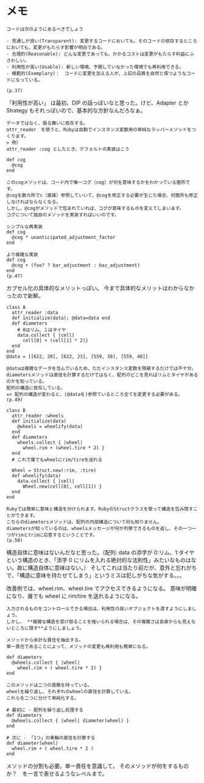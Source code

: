 # メモ

```
コードは次のようにあるべきでしょう

- 見通しが良い(Transparent): 変更するコードにおいても、そのコードの依存するところにおいても、変更がもたらす影響が明白である。
- 合理的(Reasonable): どんな変更であっても、かかるコストは変更がもたらす利益にふさわしい。
- 利用性が高い(Usable): 新しい環境、予期していなかった環境でも再利用できる。
- 模範的(Exemplary)：　コードに変更を加える人が、上記の品質を自然と保つようなコードになっている。

(p.37)
```

「利用性が高い」 は最初、DIP の話っぽいなと思った。けど、Adapter とか Strategy もそれっぽいので、基本的な方針なんだろなぁ。

```
データではなく、振る舞いに依存する。
attr_reader　を使うと、Rubyは自動でインスタンス変数用の単純なラッパーメソッドをつくります。
> 例）
attr_reader :cog としたとき、デフォルトの実装はこう

def cog
  @cog
end

このcogメソッドは、コード内で唯一コグ（cog）が何を意味するかをわかっている箇所です。
@cogを数カ所でc（直接）参照していいて、@cogを修正する必要が生じた場合、何箇所も修正しなければならなくなる。
しかし、@cogがメソッドで包まれていれば、コグが意味するものを変えてしまいます。
コグについて独自のメソッドを実装すればいいのです。

シンプルな再実装
def cog
  @cog * unanticipated_adjustment_factor
end

より複雑な実装
def cog
  @cog + (foo? ? bar_adjustment : baz_adjustment)
end
(p.47)
```

カプセル化の具体的なメリットっぽい。
今まで具体的なメリットはわからなかったので新鮮。

```
class A
  attr_reader :data
  def initialize(data); @data=data end
  def diameters
    # 0はリム、１はタイヤ
    data.collect { |cell|
      cell[0] + (cell[1] * 2)}
  end
end
@data = [[622, 20], [622, 23], [559, 30], [559, 40]]

@dataは複雑なデータを含んでいるため、ただインスタンス変数を隠蔽するだけでは不十分。
diametersメソッドは直径を計算するだけではなく、配列のどこを見ればリムとタイヤがあるのかを知っている。
配列の構造に依存している。
=> 配列の構造が変わると、(@dataを)参照ているところ全てを変更する必要がある。
(p.49)
```

```
class B
  attr_reader :wheels
  def initialize(data)
    @wheels = wheelify(data)
  end
  def diameters
    wheels.collect { |wheel|
      wheel.rim + (wheel.tire * 2) }
  end
  # これで誰でもwheelにrim/tireを送れる

  Wheel = Struct.new(:rim, :tire)
  def wheelify(data)
    data.collect { |cell|
      Wheel.new(cell[0], cell[1]) }
  end
end

Rubyでは簡単に意味と構造を分けられます。RubyのStructクラスを使って構造を包み隠すことができます。
こちらのdiametersメソッドは、配列の内部構造について何も知りません。
diametersが知っているのは、wheelsメッセージが何か列挙できるものを返し、その一つ一つがrimとtrimに応答するということです。
(p.50)
```

構造自体に意味はないんだなと思った。（配列: data の添字が 0:リム、1:タイヤという構造のとき、「添字 0 にリムを入れる絶対的な法則性」みたいなものはない。故に構造自体に意味はない。）
そしてこれは当たり前だが、意外と忘れがちで、「構造に意味を持たせてしまう」というミスは犯しがちな気がする。。。

改善例では、wheel.rim、wheel.tire でアクセスできるようになる。
意味が明確になり、誰でも wheel に rim/tire を送れるようになる。

```
入力されるものをコントロールできる場合は、利用性の高いオブジェクトを渡すようにしましょう。
しかし、 **複雑な構造を受け取ることを強いられる場合は、その複雑さは自身からも見えないところに隠す**ようにしましょう。
```

```
メソッドから余計な責任を抽出する。
単一責任であることによって、メソッドの変更も再利用も簡単になる。

def diameters
  @wheels.collect { |wheel|
    wheel.rim + ( wheel.tire * 2) }
end

このメソッドは二つの責務を持っている。
wheelを繰り返し、それぞれのwheelの直径を計算している。
これらを二つに分けて単純化する。

# 最初に - 配列を繰り返し処理する
def diameters
  @wheels.collect { |wheel| diameter(wheel) }
end

# 次に - 「1つ」の車輪の直径を計算する
def diameter(wheel)
  wheel.rim + ( wheel.tire * 2 )
end
```

メソッドの分割も必要。単一責任を意識して。
そのメソッドが何をするものか？　を一言で表せるようなレベルまで。
